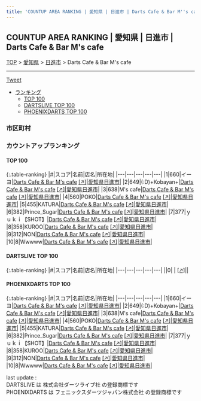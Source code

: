 ```yaml
---
title: 'COUNTUP AREA RANKING | 愛知県 | 日進市 | Darts Cafe & Bar M''s cafe'
---
```

## COUNTUP AREA RANKING | 愛知県 | 日進市 | Darts Cafe & Bar M's cafe

[TOP](/darts/rank/) > [愛知県](/darts/rank/愛知県/) > [日進市](/darts/rank/愛知県/日進市/) > Darts Cafe & Bar M's cafe

___

<a href="https://twitter.com/share?ref_src=twsrc%5Etfw" data-text="COUNTUP AREA RANKING | 愛知県日進市Darts Cafe & Bar M's cafe" class="twitter-share-button" data-hashtags="DARTSLIVE,PHOENIXDARTS,darts,ダーツ" data-show-count="false">Tweet</a>

* [ランキング](#カウントアップランキング)
    * [TOP 100](#top-100)
    * [DARTSLIVE TOP 100](#dartslive-top-100)
    * [PHOENIXDARTS TOP 100](#phoenixdarts-top-100)

### 市区町村

<ul>

</ul>

### カウントアップランキング

#### TOP 100



{:.table-ranking}
|#|スコア|名前|店名|所在地|
|---|---|---|---|---|
|1|660|<span class="rank-name-pd">イーヨ</span>|<a href="/darts/rank/shops/68217.html">Darts Cafe & Bar M's cafe</a> <a href="https://vs.phoenixdarts.com/jp/shop/shopDetailInfo/s_68217?s_seq=68217">[↗]</a>|<a href="/darts/rank/愛知県/日進市">愛知県日進市</a>|
|2|649|<span class="rank-name-pd">(:D)+Kobayan+</span>|<a href="/darts/rank/shops/68217.html">Darts Cafe & Bar M's cafe</a> <a href="https://vs.phoenixdarts.com/jp/shop/shopDetailInfo/s_68217?s_seq=68217">[↗]</a>|<a href="/darts/rank/愛知県/日進市">愛知県日進市</a>|
|3|638|<span class="rank-name-pd">M&#x27;s cafe</span>|<a href="/darts/rank/shops/68217.html">Darts Cafe & Bar M's cafe</a> <a href="https://vs.phoenixdarts.com/jp/shop/shopDetailInfo/s_68217?s_seq=68217">[↗]</a>|<a href="/darts/rank/愛知県/日進市">愛知県日進市</a>|
|4|560|<span class="rank-name-pd">POKO</span>|<a href="/darts/rank/shops/68217.html">Darts Cafe & Bar M's cafe</a> <a href="https://vs.phoenixdarts.com/jp/shop/shopDetailInfo/s_68217?s_seq=68217">[↗]</a>|<a href="/darts/rank/愛知県/日進市">愛知県日進市</a>|
|5|455|<span class="rank-name-pd">KATURA</span>|<a href="/darts/rank/shops/68217.html">Darts Cafe & Bar M's cafe</a> <a href="https://vs.phoenixdarts.com/jp/shop/shopDetailInfo/s_68217?s_seq=68217">[↗]</a>|<a href="/darts/rank/愛知県/日進市">愛知県日進市</a>|
|6|382|<span class="rank-name-pd">Prince_Sugar</span>|<a href="/darts/rank/shops/68217.html">Darts Cafe & Bar M's cafe</a> <a href="https://vs.phoenixdarts.com/jp/shop/shopDetailInfo/s_68217?s_seq=68217">[↗]</a>|<a href="/darts/rank/愛知県/日進市">愛知県日進市</a>|
|7|377|<span class="rank-name-pd">ｙｕｋｉ【SHOT】</span>|<a href="/darts/rank/shops/68217.html">Darts Cafe & Bar M's cafe</a> <a href="https://vs.phoenixdarts.com/jp/shop/shopDetailInfo/s_68217?s_seq=68217">[↗]</a>|<a href="/darts/rank/愛知県/日進市">愛知県日進市</a>|
|8|358|<span class="rank-name-pd">KUROO</span>|<a href="/darts/rank/shops/68217.html">Darts Cafe & Bar M's cafe</a> <a href="https://vs.phoenixdarts.com/jp/shop/shopDetailInfo/s_68217?s_seq=68217">[↗]</a>|<a href="/darts/rank/愛知県/日進市">愛知県日進市</a>|
|9|312|<span class="rank-name-pd">NON</span>|<a href="/darts/rank/shops/68217.html">Darts Cafe & Bar M's cafe</a> <a href="https://vs.phoenixdarts.com/jp/shop/shopDetailInfo/s_68217?s_seq=68217">[↗]</a>|<a href="/darts/rank/愛知県/日進市">愛知県日進市</a>|
|10|8|<span class="rank-name-pd">Wwwww</span>|<a href="/darts/rank/shops/68217.html">Darts Cafe & Bar M's cafe</a> <a href="https://vs.phoenixdarts.com/jp/shop/shopDetailInfo/s_68217?s_seq=68217">[↗]</a>|<a href="/darts/rank/愛知県/日進市">愛知県日進市</a>|


#### DARTSLIVE TOP 100



{:.table-ranking}
|#|スコア|名前|店名|所在地|
|---|---|---|---|---|
||0|<span class="rank-name-dl"> </span>|<a href="/darts/rank/shops/.html"></a> <a href="">[↗]</a>|<a href="/darts/rank//"></a>|


#### PHOENIXDARTS TOP 100



{:.table-ranking}
|#|スコア|名前|店名|所在地|
|---|---|---|---|---|
|1|660|<span class="rank-name-pd">イーヨ</span>|<a href="/darts/rank/shops/68217.html">Darts Cafe & Bar M's cafe</a> <a href="https://vs.phoenixdarts.com/jp/shop/shopDetailInfo/s_68217?s_seq=68217">[↗]</a>|<a href="/darts/rank/愛知県/日進市">愛知県日進市</a>|
|2|649|<span class="rank-name-pd">(:D)+Kobayan+</span>|<a href="/darts/rank/shops/68217.html">Darts Cafe & Bar M's cafe</a> <a href="https://vs.phoenixdarts.com/jp/shop/shopDetailInfo/s_68217?s_seq=68217">[↗]</a>|<a href="/darts/rank/愛知県/日進市">愛知県日進市</a>|
|3|638|<span class="rank-name-pd">M&#x27;s cafe</span>|<a href="/darts/rank/shops/68217.html">Darts Cafe & Bar M's cafe</a> <a href="https://vs.phoenixdarts.com/jp/shop/shopDetailInfo/s_68217?s_seq=68217">[↗]</a>|<a href="/darts/rank/愛知県/日進市">愛知県日進市</a>|
|4|560|<span class="rank-name-pd">POKO</span>|<a href="/darts/rank/shops/68217.html">Darts Cafe & Bar M's cafe</a> <a href="https://vs.phoenixdarts.com/jp/shop/shopDetailInfo/s_68217?s_seq=68217">[↗]</a>|<a href="/darts/rank/愛知県/日進市">愛知県日進市</a>|
|5|455|<span class="rank-name-pd">KATURA</span>|<a href="/darts/rank/shops/68217.html">Darts Cafe & Bar M's cafe</a> <a href="https://vs.phoenixdarts.com/jp/shop/shopDetailInfo/s_68217?s_seq=68217">[↗]</a>|<a href="/darts/rank/愛知県/日進市">愛知県日進市</a>|
|6|382|<span class="rank-name-pd">Prince_Sugar</span>|<a href="/darts/rank/shops/68217.html">Darts Cafe & Bar M's cafe</a> <a href="https://vs.phoenixdarts.com/jp/shop/shopDetailInfo/s_68217?s_seq=68217">[↗]</a>|<a href="/darts/rank/愛知県/日進市">愛知県日進市</a>|
|7|377|<span class="rank-name-pd">ｙｕｋｉ【SHOT】</span>|<a href="/darts/rank/shops/68217.html">Darts Cafe & Bar M's cafe</a> <a href="https://vs.phoenixdarts.com/jp/shop/shopDetailInfo/s_68217?s_seq=68217">[↗]</a>|<a href="/darts/rank/愛知県/日進市">愛知県日進市</a>|
|8|358|<span class="rank-name-pd">KUROO</span>|<a href="/darts/rank/shops/68217.html">Darts Cafe & Bar M's cafe</a> <a href="https://vs.phoenixdarts.com/jp/shop/shopDetailInfo/s_68217?s_seq=68217">[↗]</a>|<a href="/darts/rank/愛知県/日進市">愛知県日進市</a>|
|9|312|<span class="rank-name-pd">NON</span>|<a href="/darts/rank/shops/68217.html">Darts Cafe & Bar M's cafe</a> <a href="https://vs.phoenixdarts.com/jp/shop/shopDetailInfo/s_68217?s_seq=68217">[↗]</a>|<a href="/darts/rank/愛知県/日進市">愛知県日進市</a>|
|10|8|<span class="rank-name-pd">Wwwww</span>|<a href="/darts/rank/shops/68217.html">Darts Cafe & Bar M's cafe</a> <a href="https://vs.phoenixdarts.com/jp/shop/shopDetailInfo/s_68217?s_seq=68217">[↗]</a>|<a href="/darts/rank/愛知県/日進市">愛知県日進市</a>|


<div class="footer border-top border-gray-light mt-5 pt-3 text-right text-gray">
    last update : <span style="font-weight: italic" id="foot_last_modified"></span><br />
    DARTSLIVE は 株式会社ダーツライブ社 の登録商標です<br />
    PHOENIXDARTS は フェニックスダーツジャパン株式会社 の登録商標です<br />
</div>

<script src="https://cdnjs.cloudflare.com/ajax/libs/jquery.tablesorter/2.31.3/js/jquery.tablesorter.min.js" integrity="sha512-qzgd5cYSZcosqpzpn7zF2ZId8f/8CHmFKZ8j7mU4OUXTNRd5g+ZHBPsgKEwoqxCtdQvExE5LprwwPAgoicguNg==" crossorigin="anonymous" referrerpolicy="no-referrer"></script>
<link rel="stylesheet" href="https://cdnjs.cloudflare.com/ajax/libs/jquery.tablesorter/2.31.3/css/theme.default.min.css" integrity="sha512-wghhOJkjQX0Lh3NSWvNKeZ0ZpNn+SPVXX1Qyc9OCaogADktxrBiBdKGDoqVUOyhStvMBmJQ8ZdMHiR3wuEq8+w==" crossorigin="anonymous" referrerpolicy="no-referrer" />
<script>
$(function() {
    $(".table-ranking").tablesorter({sortList:[[0, 0]]});
    $("#foot_last_modified").text(formatDate(new Date(document.lastModified), 'yyyy-MM-dd HH:mm:ss'));
});
</script>

<script async src="https://platform.twitter.com/widgets.js" charset="utf-8"></script>